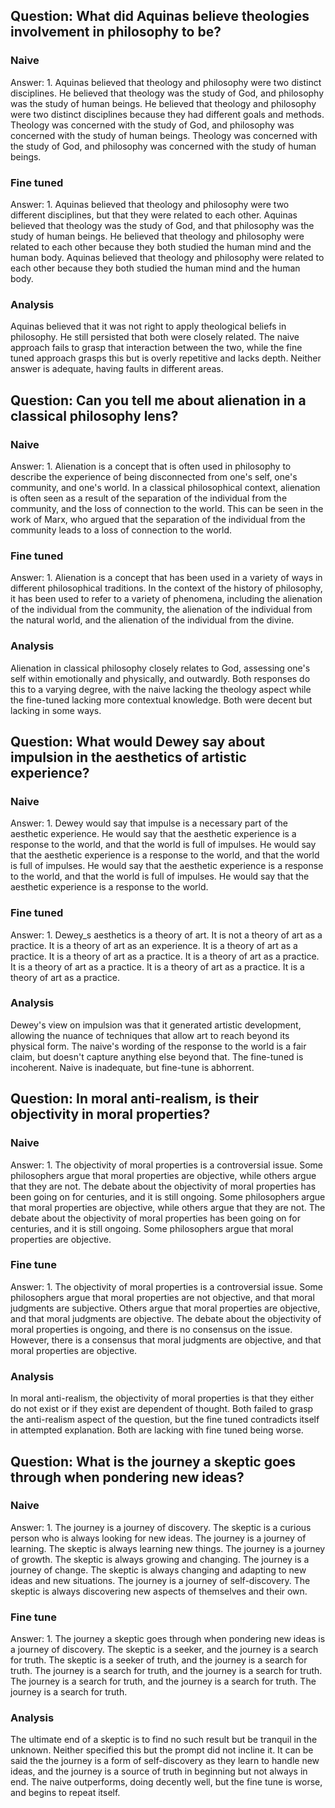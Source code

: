 ## Question: What did Aquinas believe theologies involvement in philosophy to be?

### Naive
Answer: 1. Aquinas believed that theology and philosophy were two distinct disciplines. He believed that theology was the study of God, and philosophy was the study of human beings. He believed that theology and philosophy were two distinct disciplines because they had different goals and methods. Theology was concerned with the study of God, and philosophy was concerned with the study of human beings. Theology was concerned with the study of God, and philosophy was concerned with the study of human beings.

### Fine tuned
Answer: 1. Aquinas believed that theology and philosophy were two different disciplines, but that they were related to each other. Aquinas believed that theology was the study of God, and that philosophy was the study of human beings. He believed that theology and philosophy were related to each other because they both studied the human mind and the human body. Aquinas believed that theology and philosophy were related to each other because they both studied the human mind and the human body.

### Analysis
Aquinas believed that it was not right to apply theological beliefs in philosophy. He still persisted that both were closely related. The naive approach fails to grasp that interaction between the two, while the fine tuned approach grasps this but is overly repetitive and lacks depth. Neither answer is adequate, having faults in different areas.

## Question: Can you tell me about alienation in a classical philosophy lens?

### Naive
Answer: 1. Alienation is a concept that is often used in philosophy to describe the experience of being disconnected from one's self, one's community, and one's world. In a classical philosophical context, alienation is often seen as a result of the separation of the individual from the community, and the loss of connection to the world. This can be seen in the work of Marx, who argued that the separation of the individual from the community leads to a loss of connection to the world.

### Fine tuned
Answer: 1.  Alienation is a concept that has been used in a variety of ways in different philosophical traditions.  In the context of the history of philosophy, it has been used to refer to a variety of phenomena, including the alienation of the individual from the community, the alienation of the individual from the natural world, and the alienation of the individual from the divine.

### Analysis
Alienation in classical philosophy closely relates to God, assessing one's self within emotionally and physically, and outwardly. Both responses do this to a varying degree, with the naive lacking the theology aspect while the fine-tuned lacking more contextual knowledge. Both were decent but lacking in some ways.

## Question: What would Dewey say about impulsion in the aesthetics of artistic experience?

### Naive
Answer: 1. Dewey would say that impulse is a necessary part of the aesthetic experience. He would say that the aesthetic experience is a response to the world, and that the world is full of impulses. He would say that the aesthetic experience is a response to the world, and that the world is full of impulses. He would say that the aesthetic experience is a response to the world, and that the world is full of impulses. He would say that the aesthetic experience is a response to the world.

### Fine tuned
Answer: 1. Dewey_s aesthetics is a theory of art. It is not a theory of art as a practice. It is a theory of art as an experience. It is a theory of art as a practice. It is a theory of art as a practice. It is a theory of art as a practice. It is a theory of art as a practice. It is a theory of art as a practice. It is a theory of art as a practice.

### Analysis
Dewey's view on impulsion was that it generated artistic development, allowing the nuance of techniques that allow art to reach beyond its physical form. The naive's wording of the response to the world is a fair claim, but doesn't capture anything else beyond that. The fine-tuned is incoherent. Naive is inadequate, but fine-tune is abhorrent.

## Question: In moral anti-realism, is their objectivity in moral properties?

### Naive
Answer: 1. The objectivity of moral properties is a controversial issue. Some philosophers argue that moral properties are objective, while others argue that they are not. The debate about the objectivity of moral properties has been going on for centuries, and it is still ongoing. Some philosophers argue that moral properties are objective, while others argue that they are not. The debate about the objectivity of moral properties has been going on for centuries, and it is still ongoing. Some philosophers argue that moral properties are objective.

### Fine tune
Answer: 1. The objectivity of moral properties is a controversial issue. Some philosophers argue that moral properties are not objective, and that moral judgments are subjective. Others argue that moral properties are objective, and that moral judgments are objective. The debate about the objectivity of moral properties is ongoing, and there is no consensus on the issue. However, there is a consensus that moral judgments are objective, and that moral properties are objective.

### Analysis
In moral anti-realism, the objectivity of moral properties is that they either do not exist or if they exist are dependent of thought. Both failed to grasp the anti-realism aspect of the question, but the fine tuned contradicts itself in attempted explanation. Both are lacking with fine tuned being worse.

## Question: What is the journey a skeptic goes through when pondering new ideas?

### Naive
Answer: 1. The journey is a journey of discovery. The skeptic is a curious person who is always looking for new ideas. The journey is a journey of learning. The skeptic is always learning new things. The journey is a journey of growth. The skeptic is always growing and changing. The journey is a journey of change. The skeptic is always changing and adapting to new ideas and new situations. The journey is a journey of self-discovery. The skeptic is always discovering new aspects of themselves and their own.

### Fine tune
Answer: 1. The journey a skeptic goes through when pondering new ideas is a journey of discovery. The skeptic is a seeker, and the journey is a search for truth. The skeptic is a seeker of truth, and the journey is a search for truth. The journey is a search for truth, and the journey is a search for truth. The journey is a search for truth, and the journey is a search for truth. The journey is a search for truth.

### Analysis
The ultimate end of a skeptic is to find no such result but be tranquil in the unknown. Neither specified this but the prompt did not incline it. It can be said the the journey is a form of self-discovery as they learn to handle new ideas, and the journey is a source of truth in beginning but not always in end. The naive outperforms, doing decently well, but the fine tune is worse, and begins to repeat itself. 